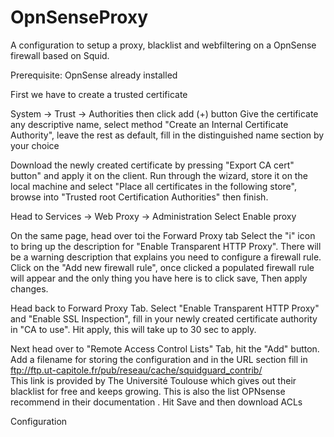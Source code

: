 # OpnSenseProxy

A configuration to setup a proxy, blacklist and webfiltering on a OpnSense firewall based on Squid. 

Prerequisite: OpnSense already installed

First we have to create a trusted certificate

System -> Trust -> Authorities then click add (+) button
Give the certificate any descriptive name, select method "Create an Internal Certificate Authority", leave the rest as default, fill in the distinguished name section by your choice

Download the newly created certificate by pressing "Export CA cert" button" and apply it on the client. Run through the wizard, store it on the local machine and select "Place all certificates in the following store", browse into "Trusted root Certification Authorities" then finish.

Head to Services -> Web Proxy -> Administration
Select Enable proxy

On the same page, head over toi the Forward Proxy tab
Select the "i" icon to bring up the description for "Enable Transparent HTTP Proxy". There will be a warning description that explains you need to configure a firewall rule. Click on the "Add new firewall rule", once clicked a populated firewall rule will appear and the only thing you have here is to click save, Then apply changes.

Head back to Forward Proxy Tab. Select "Enable Transparent HTTP Proxy" and "Enable SSL Inspection", fill in your newly created certificate authority in "CA to use". Hit apply, this will take up to 30 sec to apply.

Next head over to "Remote Access Control Lists" Tab, hit the "Add" button. Add a filename for storing the configuration and in the URL section fill in ftp://ftp.ut-capitole.fr/pub/reseau/cache/squidguard_contrib/ <br> This link is provided by The Université Toulouse which gives out their blacklist for free and keeps growing. This is also the list OPNsense recommend in their documentation . Hit Save and then download ACLs 


Configuration
